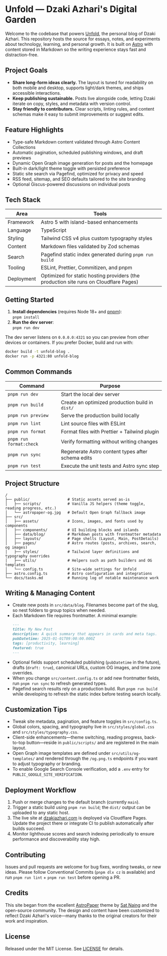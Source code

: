 # Unfold — Dzaki Azhari's Digital Garden

Welcome to the codebase that powers [Unfold](https://dzakiazhari.com/), the personal blog of Dzaki Azhari. This repository hosts the source for essays, notes, and experiments about technology, learning, and personal growth. It is built on [Astro](https://astro.build/) with content stored in Markdown so the writing experience stays fast and distraction-free.

## Project Goals

- **Share long-form ideas clearly.** The layout is tuned for readability on both mobile and desktop, supports light/dark themes, and ships accessible interactions.
- **Keep publishing sustainable.** Posts live alongside code, letting Dzaki iterate on copy, styles, and metadata with version control.
- **Stay friendly to contributors.** Clear scripts, linting rules, and content schemas make it easy to submit improvements or suggest edits.

## Feature Highlights

- Type-safe Markdown content validated through Astro Content Collections
- Automatic pagination, scheduled publishing windows, and draft previews
- Dynamic Open Graph image generation for posts and the homepage
- Built-in dark/light theme toggle with persisted preference
- Static site search via Pagefind, optimized for privacy and speed
- RSS feed, sitemap, and SEO defaults tailored to the site branding
- Optional Giscus-powered discussions on individual posts

## Tech Stack

| Area | Tools |
| --- | --- |
| Framework | Astro 5 with island-based enhancements |
| Language | TypeScript |
| Styling | Tailwind CSS v4 plus custom typography styles |
| Content | Markdown files validated by Zod schemas |
| Search | Pagefind static index generated during `pnpm run build` |
| Tooling | ESLint, Prettier, Commitizen, and pnpm |
| Deployment | Optimized for static hosting providers (the production site runs on Cloudflare Pages) |

## Getting Started

1. **Install dependencies** (requires Node 18+ and [pnpm](https://pnpm.io/)):  
   `pnpm install`
2. **Run the dev server**:  
   `pnpm run dev`

The dev server listens on `0.0.0.0:4321` so you can preview from other devices or containers. If you prefer Docker, build and run with:

```bash
docker build -t unfold-blog .
docker run -p 4321:80 unfold-blog
```

## Common Commands

| Command | Purpose |
| --- | --- |
| `pnpm run dev` | Start the local dev server |
| `pnpm run build` | Create an optimized production build in `dist/` |
| `pnpm run preview` | Serve the production build locally |
| `pnpm run lint` | Lint source files with ESLint |
| `pnpm run format` | Format files with Prettier + Tailwind plugin |
| `pnpm run format:check` | Verify formatting without writing changes |
| `pnpm run sync` | Regenerate Astro content types after schema edits |
| `pnpm run test` | Execute the unit tests and Astro sync step |

## Project Structure

```
/
├── public/                 # Static assets served as-is
│   ├── scripts/            # Vanilla JS helpers (theme toggle, reading progress, etc.)
│   └── astropaper-og.jpg   # Default Open Graph fallback image
├── src/
│   ├── assets/             # Icons, images, and fonts used by components
│   ├── components/         # UI building blocks and islands
│   ├── data/blog/          # Markdown posts with frontmatter metadata
│   ├── layouts/            # Page shells (Layout, Main, PostDetails)
│   ├── pages/              # Astro routes (posts, archives, search, og images)
│   ├── styles/             # Tailwind layer definitions and typography overrides
│   ├── utils/              # Helpers such as path builders and OG templates
│   └── config.ts           # Site-wide settings for Unfold
├── astro.config.ts         # Astro configuration and integrations
└── docs/tasks.md           # Running log of notable maintenance work
```

## Writing & Managing Content

- Create new posts in `src/data/blog`. Filenames become part of the slug, so nest folders to group topics when needed.
- Each Markdown file requires frontmatter. A minimal example:
  ```md
  ---
  title: My New Post
  description: A quick summary that appears in cards and meta tags.
  pubDatetime: 2025-01-01T09:00:00.000Z
  tags: [productivity, learning]
  featured: true
  ---
  ```
- Optional fields support scheduled publishing (`pubDatetime` in the future), drafts (`draft: true`), canonical URLs, custom OG images, and time zone overrides.
- When you change `src/content.config.ts` or add new frontmatter fields, run `pnpm run sync` to refresh generated types.
- Pagefind search results rely on a production build. Run `pnpm run build` while developing to refresh the static index before testing search locally.

## Customization Tips

- Tweak site metadata, pagination, and feature toggles in `src/config.ts`.
- Global colors, spacing, and typography live in `src/styles/global.css` and `src/styles/typography.css`.
- Client-side enhancements—theme switching, reading progress, back-to-top button—reside in `public/scripts/` and are registered in the main layout.
- Open Graph image templates are defined under `src/utils/og-templates/` and rendered through the `/og.png.ts` endpoints if you want to adjust typography or branding.
- To enable Google Search Console verification, add a `.env` entry for `PUBLIC_GOOGLE_SITE_VERIFICATION`.

## Deployment Workflow

1. Push or merge changes to the default branch (currently `main`).
2. Trigger a static build using `pnpm run build`; the `dist/` output can be uploaded to any static host.
3. The live site at [dzakiazhari.com](https://dzakiazhari.com/) is deployed via Cloudflare Pages. Update the project there or integrate CI to publish automatically after builds succeed.
4. Monitor lighthouse scores and search indexing periodically to ensure performance and discoverability stay high.

## Contributing

Issues and pull requests are welcome for bug fixes, wording tweaks, or new ideas. Please follow Conventional Commits (`pnpm dlx cz` is available) and run `pnpm run lint` + `pnpm run test` before opening a PR.

## Credits

This site began from the excellent [AstroPaper](https://github.com/satnaing/astro-paper) theme by [Sat Naing](https://satnaing.dev/) and the open-source community. The design and content have been customized to reflect Dzaki Azhari's voice—many thanks to the original creators for their work and inspiration.

## License

Released under the MIT License. See [LICENSE](LICENSE) for details.
